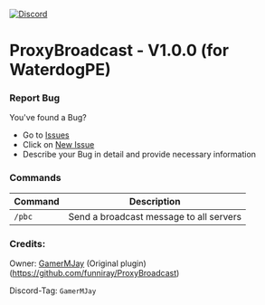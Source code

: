
[![Discord](https://img.shields.io/badge/chat-on%20discord-7289da.svg)](https://discord.gg/RuF5gxRNfQ)
# ProxyBroadcast - V1.0.0 (for WaterdogPE)

### Report Bug
You've found a Bug?
- Go to [Issues](https://github.com/GamerMJay/ProxyBroadcast/issues)
- Click on [New Issue](https://github.com/GamerMJay/ProxyBroadcast/issues/new/choose)
- Describe your Bug in detail and provide necessary information

### Commands
|**Command**|**Description**|
|-----------|---------------|
|`/pbc`|Send a broadcast message to all servers|

### Credits:
Owner: [GamerMJay](https://github.com/GamerMJay)
(Original plugin) (https://github.com/funniray/ProxyBroadcast)

Discord-Tag: `GamerMJay`
